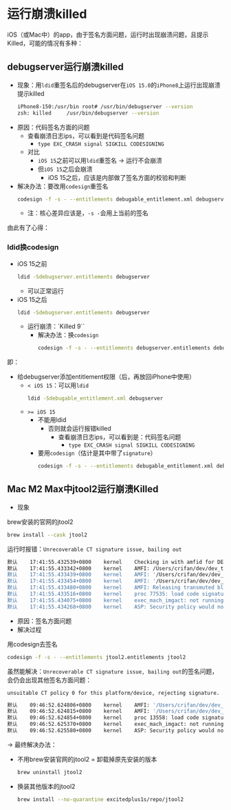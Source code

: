 # 运行崩溃killed

iOS（或Mac中）的app，由于签名方面问题，运行时出现崩溃问题，且提示Killed，可能的情况有多种：

## debugserver运行崩溃killed

* 现象：用`ldid`重签名后的debugserver在`iOS 15.0`的`iPhone8`上运行出现崩溃提示killed
  ```bash
  iPhone8-150:/usr/bin root# /usr/bin/debugserver --version
  zsh: killed     /usr/bin/debugserver --version
  ```
* 原因：代码签名方面的问题
  * 查看崩溃日志ips，可以看到是代码签名问题
    * `type EXC_CRASH signal SIGKILL CODESIGNING`
  * 对比
    * `iOS 15`之前可以用`ldid`重签名 -> 运行不会崩溃
    * 但`iOS 15`之后会崩溃
      * iOS 15之后，应该是内部做了签名方面的校验和判断
* 解决办法：要改用`codesign`重签名
  ```bash
  codesign -f -s - --entitlements debugable_entitlement.xml debugserver
  ```
  * 注：核心差异应该是，`-s -`会用上当前的签名

由此有了心得：

### ldid换codesign

* iOS 15之前
  ```bash
  ldid -Sdebugserver.entitlements debugserver
  ```
    * 可以正常运行
* iOS 15之后
  ```bash
  ldid -Sdebugserver.entitlements debugserver
  ```
    * 运行崩溃：`Killed 9``
      * 解决办法：换`codesign`
          ```bash
          codesign -f -s - --entitlements debugserver.entitlements debugserver
          ```

即：

* 给debugserver添加entitlement权限（后，再放回iPhone中使用）
  * `< iOS 15`：可以用`ldid`
    ```bash
    ldid -Sdebugable_entitlement.xml debugserver
    ```
  * `>= iOS 15`
    * 不能用ldid
      * 否则就会运行报错killed
        * 查看崩溃日志ips，可以看到是：代码签名问题
          * `type EXC_CRASH signal SIGKILL CODESIGNING`
    * 要用`codesign`（估计是其中带了`signature`）
      ```bash
      codesign -f -s - --entitlements debugable_entitlement.xml debugserver
      ```


## Mac M2 Max中jtool2运行崩溃Killed

* 现象

brew安装的官网的jtool2

```bash
brew install --cask jtool2
```

运行时报错：`Unrecoverable CT signature issue, bailing out`

```bash
默认    17:41:55.432539+0800    kernel    Checking in with amfid for DER jtool2.arm64e
默认    17:41:55.433342+0800    kernel    AMFI: /Users/crifan/dev/dev_tool/reverse_security/iOS/jtool2/jtool2_old/jtool2 doesn't have DER entitlements and will not work in a future release
默认    17:41:55.433439+0800    kernel    AMFI: '/Users/crifan/dev/dev_tool/reverse_security/iOS/jtool2/jtool2_old/jtool2' has no CMS blob?
默认    17:41:55.433454+0800    kernel    AMFI: '/Users/crifan/dev/dev_tool/reverse_security/iOS/jtool2/jtool2_old/jtool2': Unrecoverable CT signature issue, bailing out.
默认    17:41:55.433480+0800    kernel    AMFI: Releasing transmuted blob for jtool2.arm64e - <private> 94x
默认    17:41:55.433516+0800    kernel    proc 77535: load code signature error 4 for file "jtool2"
默认    17:41:55.434075+0800    kernel    exec_mach_imgact: not running binary "jtool2" built against preview arm64e ABI
默认    17:41:55.434268+0800    kernel    ASP: Security policy would not allow process: 77535, /Users/crifan/dev/dev_tool/reverse_security/iOS/jtool2/jtool2_old/jtool2
```

* 原因：签名方面问题
* 解决过程

用codesign去签名

```bash
codesign -f -s - --entitlements jtool2.entitlements jtool2
```

虽然能解决：`Unrecoverable CT signature issue, bailing out`的签名问题，会仍会出现其他签名方面问题：

`unsuitable CT policy 0 for this platform/device, rejecting signature.`
  ```bash
  默认    09:46:52.624806+0800    kernel    AMFI: '/Users/crifan/dev/dev_tool/reverse_security/iOS/jtool2/jtool2/jtool2' is adhoc signed.
  默认    09:46:52.624815+0800    kernel    AMFI: '/Users/crifan/dev/dev_tool/reverse_security/iOS/jtool2/jtool2/jtool2': unsuitable CT policy 0 for this platform/device, rejecting signature.
  默认    09:46:52.624854+0800    kernel    proc 13558: load code signature error 4 for file "jtool2"
  默认    09:46:52.625370+0800    kernel    exec_mach_imgact: not running binary "jtool2" built against preview arm64e ABI
  默认    09:46:52.625580+0800    kernel    ASP: Security policy would not allow process: 13558, /Users/crifan/dev/dev_tool/reverse_security/iOS/jtool2/jtool2/jtool2
  ```

-> 最终解决办法：

* 不用brew安装官网的jtool2 = 卸载掉原先安装的版本
  ```bash
  brew uninstall jtool2
  ```
* 换装其他版本的jtool2
  ```bash
  brew install --no-quarantine excitedplus1s/repo/jtool2
  ```
